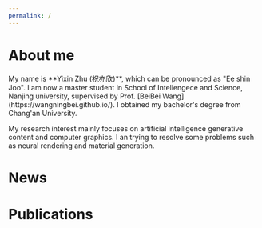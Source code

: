 ```yaml
---
permalink: /
---
```

# About me 
<section id="about-me">
My name is **Yixin Zhu (祝亦欣)**, which can be pronounced as "Ee shin Joo". I am now a master student in School of Intellengece and Science, Nanjing university, supervised by Prof. [BeiBei Wang](https://wangningbei.github.io/). I obtained my bachelor's degree from Chang'an University.

My research interest mainly focuses on artificial intelligence generative content and computer graphics. I an trying to resolve some problems such as neural rendering and material generation.
</section>

# News 
<section id="news">

</section>


# Publications 
<section id="publications">

</section>
